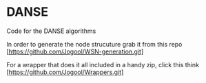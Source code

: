 DANSE
=====

Code for the DANSE algorithms

In order to generate the node strucuture grab it from this repo
[https://github.com/Jogool/WSN-generation.git]

For a wrapper that does it all included in a handy zip, click this think 
[https://github.com/Jogool/Wrappers.git]
